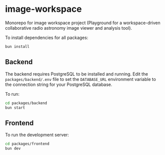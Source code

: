 # image-workspace
Monorepo for image workspace project (Playground for a workspace-driven collaborative radio astronomy image viewer and analysis tool).

To install dependencies for all packages:

```bash
bun install
```


## Backend
The backend requires PostgreSQL to be installed and running. Edit the `packages/backend/.env` file to set the `DATABASE_URL` environment variable to the connection string for your PostgreSQL database.

To run:
```bash
cd packages/backend
bun start
```
## Frontend
To run the development server:
```bash
cd packages/frontend
bun dev
```